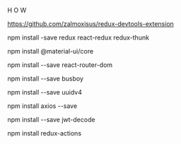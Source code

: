 H O W 

https://github.com/zalmoxisus/redux-devtools-extension

npm install -save redux react-redux redux-thunk

npm install  @material-ui/core

npm install --save react-router-dom

npm install --save busboy

npm install --save uuidv4

npm install axios --save

npm install --save jwt-decode

npm install redux-actions

